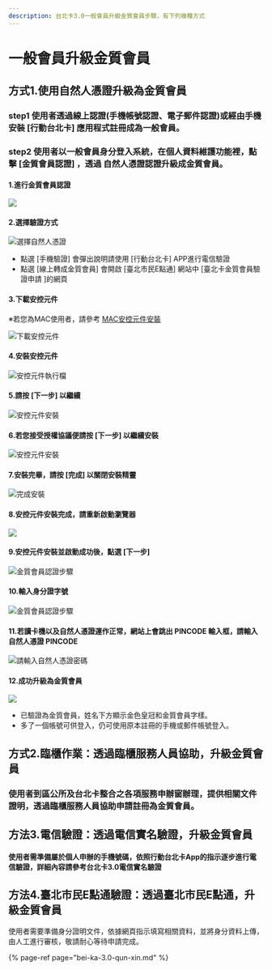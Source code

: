 ```yaml
---
description: 台北卡3.0一般會員升級金質會員步驟，有下列幾種方式
---
```


# 一般會員升級金質會員

## 方式1.使用自然人憑證升級為金質會員

###  step1 使用者透過線上認證\(手機帳號認證、電子郵件認證\)或經由手機安裝 \[行動台北卡\] 應用程式註冊成為一般會員。

###  step2 使用者以一般會員身分登入系統，在個人資料維護功能裡，點擊 \[金質會員認證\] ，透過 自然人憑證認證升級成金質會員。

####  1.進行金質會員認證

![](../.gitbook/assets/001.png)



#### 2.選擇驗證方式

![&#x9078;&#x64C7;&#x81EA;&#x7136;&#x4EBA;&#x6191;&#x8B49;](../.gitbook/assets/002.png)

* 點選 \[手機驗證\] 會彈出說明請使用 \[行動台北卡\] APP進行電信驗證
* 點選 \[線上轉成金質會員\] 會開啟 \[臺北市民E點通\] 網站中 \[臺北卡金質會員驗證申請 \]的網頁



#### 3.下載安控元件

※若您為MAC使用者，請參考 [MAC安控元件安裝](https://tpcdservice.gitbook.io/tpcdcardqa/tai-bei-ka-3.0-jin-zhi-hui-yuan/mac-an-kong-yuan-jian-an-zhuang)

![&#x4E0B;&#x8F09;&#x5B89;&#x63A7;&#x5143;&#x4EF6;](../.gitbook/assets/sheng-ji-jin-zhi-hui-yuan-an-kong-yuan-jian-xia-zai-1%20%281%29.png)



####  4.安裝安控元件 

![&#x5B89;&#x63A7;&#x5143;&#x4EF6;&#x57F7;&#x884C;&#x6A94;](../.gitbook/assets/sheng-ji-jin-zhi-hui-yuan-an-kong-yuan-jian-xia-zai.png)



#### 5.請按 \[下一步\] 以繼續



![&#x5B89;&#x63A7;&#x5143;&#x4EF6;&#x5B89;&#x88DD;](../.gitbook/assets/005%20%281%29.png)



#### 6.若您接受授權協議便請按 \[下一步\] 以繼續安裝

![&#x5B89;&#x63A7;&#x5143;&#x4EF6;&#x5B89;&#x88DD;](../.gitbook/assets/006.png)



#### 7.安裝完畢，請按 \[完成\] 以關閉安裝精靈

![&#x5B8C;&#x6210;&#x5B89;&#x88DD;](../.gitbook/assets/007%20%283%29.png)



#### 8.安控元件安裝完成，請重新啟動瀏覽器

![](../.gitbook/assets/008.png)

####  9.安控元件安裝並啟動成功後，點選 \[下一步\]

![&#x91D1;&#x8CEA;&#x6703;&#x54E1;&#x8A8D;&#x8B49;&#x6B65;&#x9A5F;](../.gitbook/assets/jin-zhi-hui-yuan-ren-zheng-xia-yi-bu%20%281%29.png)



####  10.輸入身分證字號

![&#x91D1;&#x8CEA;&#x6703;&#x54E1;&#x8A8D;&#x8B49;&#x6B65;&#x9A5F;](../.gitbook/assets/011.png)



#### 11.若讀卡機以及自然人憑證運作正常，網站上會跳出 PINCODE 輸入框，請輸入自然人憑證 PINCODE

![&#x8ACB;&#x8F38;&#x5165;&#x81EA;&#x7136;&#x4EBA;&#x6191;&#x8B49;&#x5BC6;&#x78BC;](../.gitbook/assets/012%20%281%29.png)

####  12.成功升級為金質會員

![](../.gitbook/assets/013.png)

* 已驗證為金質會員，姓名下方顯示金色皇冠和金質會員字樣。
* 多了一個帳號可供登入，仍可使用原本註冊的手機或郵件帳號登入。

## 方式2.臨櫃作業：透過臨櫃服務人員協助，升級金質會員

###  使用者到區公所及台北卡整合之各項服務申辦窗辦理，提供相關文件證明，透過臨櫃服務人員協助申請註冊為金質會員。

## 方法3.電信驗證：透過電信實名驗證，升級金質會員

#### 使用者需準備屬於個人申辦的手機號碼，依照行動台北卡App的指示逐步進行電信驗證，詳細內容請參考台北卡3.0電信實名驗證

## 方法4.臺北市民E點通驗證：透過臺北市民E點通，升級金質會員

使用者需要準備身分證明文件，依據網頁指示填寫相關資料，並將身分資料上傳，由人工進行審核，敬請耐心等待申請完成。

{% page-ref page="bei-ka-3.0-qun-xin.md" %}



